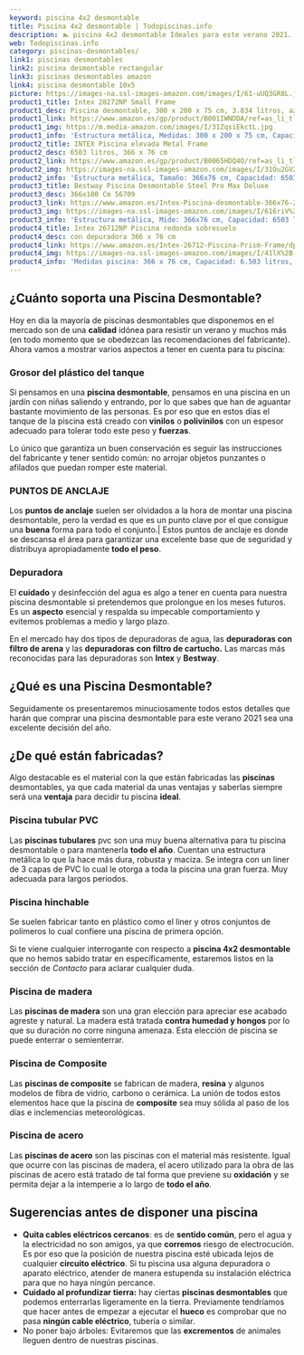 ```yaml
---
keyword: piscina 4x2 desmontable
title: Piscina 4x2 desmontable | Todopiscinas.info
description: 🏊 piscina 4x2 desmontable Ideales para este verano 2021. Aquí puedes comprar piscina 4x2 desmontable y comparar con otras similares. No dejes escapar piscina 4x2 desmontable a un precio realmente tentador.
web: Todopiscinas.info
category: piscinas-desmontables/
link1: piscinas desmontables
link2: piscina desmontable rectangular
link3: piscinas desmontables amazon
link4: piscina desmontable 10x5
picture: https://images-na.ssl-images-amazon.com/images/I/61-uUQ3GR8L.jpg
product1_title: Intex 28272NP Small Frame
product1_desc: Piscina desmontable, 300 x 200 x 75 cm, 3.834 litros, azul
product1_link: https://www.amazon.es/gp/product/B001IWNDDA/ref=as_li_tl?ie=UTF8&camp=3638&creative=24630&creativeASIN=B001IWNDDA&linkCode=as2&tag=todopiscinas0e-21&linkId=25b9d647487c889cb6ef56ed63f50ca1
product1_img: https://m.media-amazon.com/images/I/31ZqsiEkctL.jpg
product1_info: 'Estructura metálica, Medidas: 300 x 200 x 75 cm, Capacidad: 3.834 litros, Para 6 personas (+ 6 años), Fácil montaje, Forma rectangular'
product2_title: INTEX Piscina elevada Metal Frame
product2_desc: 6503 litros, 366 x 76 cm
product2_link: https://www.amazon.es/gp/product/B0065HDQ4O/ref=as_li_tl?ie=UTF8&camp=3638&creative=24630&creativeASIN=B0065HDQ4O&linkCode=as2&tag=todopiscinas0e-21&linkId=ed2430e3ba564d3527ee103df33ed7b3
product2_img: https://images-na.ssl-images-amazon.com/images/I/31Ou2GV2SAL.jpg
product2_info: 'Estructura metálica, Tamaño: 366x76 cm, Capacidad: 6503 litros, Forma circular, De 4 a 7 personas (+6 años)'
product3_title: Bestway Piscina Desmontable Steel Pro Max Deluxe
product3_desc: 366x100 Cm 56709
product3_link: https://www.amazon.es/Intex-Piscina-desmontable-366x76-28210NP/dp/B0065HDQ4O?__mk_es_ES=%C3%85M%C3%85%C5%BD%C3%95%C3%91&crid=25UQGV9HG2INI&dchild=1&keywords=piscinas+desmontables&qid=1615854176&sprefix=piscinas+dem%2Caps%2C201&sr=8-5&linkCode=ll1&tag=todopiscinas0e-21&linkId=34f200977c6cbaab1f3f4d9ac0e64755&language=es_ES&ref_=as_li_ss_tl
product3_img: https://images-na.ssl-images-amazon.com/images/I/616riV%2BiY3L.jpg
product3_info: 'Estructura metálica, Mide: 366x76 cm, Capacidad: 6503 litros, De 4 a 7 personas mayores de 6 años, Forma circular, Tecnología Super-Tough'
product4_title: Intex 26712NP Piscina redonda sobresuelo
product4_desc: con depuradora 366 x 76 cm
product4_link: https://www.amazon.es/Intex-26712-Piscina-Prism-Frame/dp/B07FB823GL?__mk_es_ES=%C3%85M%C3%85%C5%BD%C3%95%C3%91&dchild=1&keywords=piscinas+desmontables+con+depuradora&qid=1615936418&sr=8-5&linkCode=ll1&tag=todopiscinas0e-21&linkId=d98699de7830cd471766fa1daa36de34&language=es_ES&ref_=as_li_ss_tl
product4_img: https://images-na.ssl-images-amazon.com/images/I/41lX%2B-YpibL.jpg
product4_info: 'Medidas piscina: 366 x 76 cm, Capacidad: 6.503 litros, Incluye depuradora de cartucha A, Lona resistente triple capa'
---
```



<external-banner></external-banner>



## ¿Cuánto soporta una Piscina Desmontable?

Hoy en dia la mayoría de piscinas desmontables que disponemos en el mercado son de una **calidad** idónea para resistir un verano y muchos más (en todo momento que se obedezcan las recomendaciones del fabricante). Ahora vamos a mostrar varios aspectos a tener en cuenta para tu piscina:


### Grosor del plástico del tanque

Si pensamos en una **piscina desmontable**, pensamos en una piscina en un jardín con niñas saliendo y entrando, por lo que sabes que han de aguantar bastante movimiento de las personas. Es por eso que en estos días el tanque de la piscina está creado con **vinilos** o **polivinilos** con un espesor adecuado para tolerar todo este peso y **fuerzas**.

Lo único que garantiza un	 buen conservación es seguir las instrucciones del fabricante y tener sentido común: no arrojar objetos punzantes o afilados que puedan romper este material.


### PUNTOS DE ANCLAJE

Los **puntos de anclaje** suelen ser olvidados a la hora de montar una piscina desmontable, pero la verdad es que es un punto clave por el que consigue una **buena** forma para todo el conjunto.| Estos puntos de anclaje es donde se descansa el área para garantizar una excelente base que de seguridad y distribuya apropiadamente **todo el peso**.


### Depuradora

El **cuidado** y desinfección del agua es algo a tener en cuenta para nuestra piscina desmontable si pretendemos que prolongue en los meses futuros. Es un **aspecto** esencial y respalda su impecable comportamiento y evitemos problemas a medio y largo plazo.

En el mercado hay dos tipos de depuradoras de agua, las **depuradoras con filtro de arena** y  las **depuradoras** **con filtro de cartucho.** Las marcas más reconocidas para las depuradoras son **Intex** y **Bestway**.
## ¿Qué es una Piscina Desmontable?



Seguidamente os presentaremos minuciosamente todos estos detalles que harán que comprar una piscina desmontable para este verano 2021 sea una excelente decisión del año.


## ¿De qué  están fabricadas?

Algo destacable es el material con la que están fabricadas las **piscinas** desmontables, ya que cada material da unas ventajas y saberlas siempre será una **ventaja** para decidir tu piscina **ideal**.


### Piscina tubular PVC

Las **piscinas tubulares** pvc son una muy buena alternativa para tu piscina desmontable o para mantenerla **todo el año**. Cuentan una estructura metálica lo que la hace más dura, robusta y maciza. Se integra con un liner de 3 capas de PVC lo cual le otorga a toda la piscina una gran fuerza. Muy adecuada para largos periodos.


### Piscina hinchable

 Se suelen fabricar tanto en plástico como el liner y otros conjuntos de polímeros lo cual confiere una piscina de primera opción.

Si te viene cualquier interrogante con respecto a **piscina 4x2 desmontable** que no hemos sabido tratar en específicamente, estaremos listos en la sección de _Contacto_ para aclarar cualquier duda.


### Piscina de madera

Las **piscinas de madera** son una gran elección para apreciar ese acabado agreste y natural. La madera está tratada **contra humedad y hongos** por lo que su duración no corre ninguna amenaza. Esta elección de piscina se puede enterrar o semienterrar.


### Piscina de Composite

Las **piscinas de composite** se fabrican de madera, **resina** y algunos modelos de fibra de vidrio, carbono o cerámica. La unión de todos estos elementos hace que la piscina de **composite** sea muy sólida al paso de los días e inclemencias meteorológicas.


### Piscina de acero

Las **piscinas de acero** son las piscinas con el material más resistente. Igual que ocurre con las piscinas de madera, el acero utilizado para la obra de las piscinas de acero está tratado de tal forma que previene su **oxidación** y se permita dejar a la intemperie a lo largo de **todo el año**.

<stats-list :link1=link1 :link2=link2 :link3=link3 :link4=link4 :category=category></stats-list>

<brand-panel :title=product1_title :desc=product1_desc :img=product1_img :link=product1_link></brand-panel>


## Sugerencias antes de disponer una piscina



*   **Quita cables eléctricos cercanos**: es de **sentido común**, pero el agua y la electricidad no son amigos, ya que **corremos** riesgo de electrocución. Es por eso que la posición de nuestra piscina esté ubicada lejos de cualquier **circuito eléctrico**. Si tu piscina usa alguna depuradora o aparato eléctrico, atender de manera estupenda su instalación eléctrica para que no haya ningún percance.
*   **Cuidado al profundizar tierra:** hay ciertas **piscinas desmontables** que podemos enterrarlas ligeramente en la tierra. Previamente tendríamos que hacer antes de empezar a ejecutar el **hueco** es comprobar que no pasa **ningún cable eléctrico**, tubería o similar.
*   No poner bajo árboles: Evitaremos que las **excrementos** de animales lleguen dentro de nuestras piscinas.